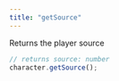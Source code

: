 ```yaml
---
title: "getSource"
---
```


Returns the player source

```ts
// returns source: number
character.getSource();
```
